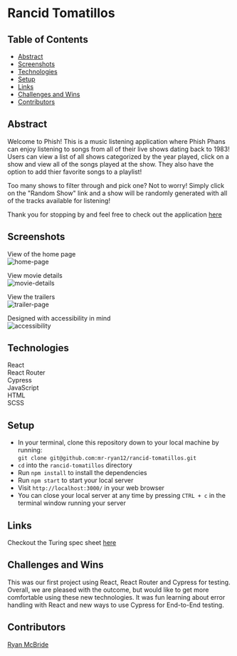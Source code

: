 # Rancid Tomatillos
  
## Table of Contents
- [Abstract](#abstract)
- [Screenshots](#screenshots)
- [Technologies](#technologies)
- [Setup](#setup)
- [Links](#links)
- [Challenges and Wins](#challenges-and-wins)
- [Contributors](#contributors)

## Abstract

Welcome to Phish! This is a music listening application where Phish Phans can enjoy listening to songs from all of their live shows dating back to 1983! Users can view a list of all shows categorized by the year played, click on a show and view all of the songs played at the show. They also have the option to add thier favorite songs to a playlist!  
  
Too many shows to filter through and pick one? Not to worry! Simply click on the "Random Show" link and a show will be randomly generated with all of the tracks available for listening!  
  
Thank you for stopping by and feel free to check out the application [here](https://phish-showcase.vercel.app/)

## Screenshots  
View of the home page  
![home-page](https://user-images.githubusercontent.com/62816754/153779698-6de3b00a-486d-4ed4-89fa-518e32755521.gif)
  
View movie details  
![movie-details](https://user-images.githubusercontent.com/62816754/153779753-a5f7e9d5-7059-4ef1-92ca-dde195dccc78.gif)

View the trailers  
![trailer-page](https://user-images.githubusercontent.com/62816754/153779887-c672ae4e-3e35-45a1-adbf-c518ff7badc4.gif)

Designed with accessibility in mind  
![accessibility](https://user-images.githubusercontent.com/62816754/153779998-2e9df566-6394-45c1-86b4-c2e266efbd1d.png)

   
## Technologies 
React  
React Router  
Cypress  
JavaScript  
HTML  
SCSS  

## Setup 
  
- In your terminal, clone this repository down to your local machine by running:  
  `git clone git@github.com:mr-ryan12/rancid-tomatillos.git`  
- `cd` into the `rancid-tomatillos` directory
- Run `npm install` to install the dependencies
- Run `npm start` to start your local server  
- Visit `http://localhost:3000/` in your web browser
- You can close your local server at any time by pressing `CTRL + c` in the terminal window running your server
   
## Links  
Checkout the Turing spec sheet [here](https://frontend.turing.edu/projects/module-3/rancid-tomatillos-v3.html)

## Challenges and Wins  
This was our first project using React, React Router and Cypress for testing. Overall, we are pleased with the outcome, but would like to get more comfortable using these new technologies. It was fun learning about error handling with React and new ways to use Cypress for End-to-End testing. 

## Contributors    
[Ryan McBride](https://github.com/mr-ryan12)


